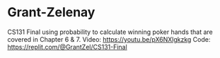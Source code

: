 # Grant-Zelenay
CS131 Final using probability to calculate winning poker hands that are covered in Chapter 6 & 7.
Video:
https://youtu.be/pX6NXlgkzkg
Code:
https://replit.com/@GrantZel/CS131-Final
